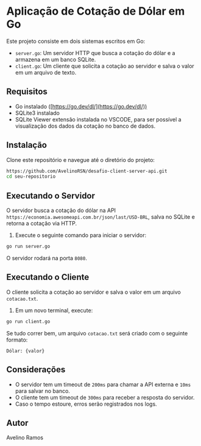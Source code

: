 # Aplicação de Cotação de Dólar em Go

Este projeto consiste em dois sistemas escritos em Go:

- `server.go`: Um servidor HTTP que busca a cotação do dólar e a armazena em um banco SQLite.
- `client.go`: Um cliente que solicita a cotação ao servidor e salva o valor em um arquivo de texto.

## Requisitos

- Go instalado ([https://go.dev/dl/](https://go.dev/dl/))
- SQLite3 instalado
- SQLite Viewer extensão instalada no VSCODE, para ser possível a visualização dos dados da cotação no banco de dados.

## Instalação

Clone este repositório e navegue até o diretório do projeto:

```sh
https://github.com/AvelinoRSN/desafio-client-server-api.git
cd seu-repositorio
```

## Executando o Servidor

O servidor busca a cotação do dólar na API `https://economia.awesomeapi.com.br/json/last/USD-BRL`, salva no SQLite e retorna a cotação via HTTP.

1. Execute o seguinte comando para iniciar o servidor:

```sh
go run server.go
```

O servidor rodará na porta `8080`.

## Executando o Cliente

O cliente solicita a cotação ao servidor e salva o valor em um arquivo `cotacao.txt`.

1. Em um novo terminal, execute:

```sh
go run client.go
```

Se tudo correr bem, um arquivo `cotacao.txt` será criado com o seguinte formato:

```
Dólar: {valor}
```

## Considerações

- O servidor tem um timeout de `200ms` para chamar a API externa e `10ms` para salvar no banco.
- O cliente tem um timeout de `300ms` para receber a resposta do servidor.
- Caso o tempo estoure, erros serão registrados nos logs.

## Autor

Avelino Ramos

